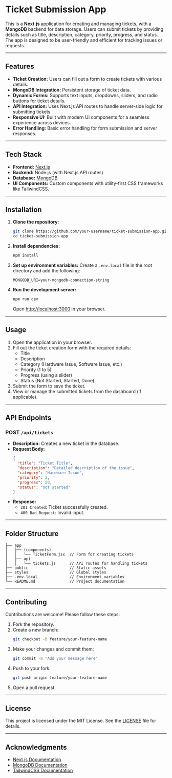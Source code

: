 # Ticket Submission App

This is a **Next.js** application for creating and managing tickets, with a **MongoDB** backend for data storage. Users can submit tickets by providing details such as title, description, category, priority, progress, and status. The app is designed to be user-friendly and efficient for tracking issues or requests.

---

## Features

- **Ticket Creation:** Users can fill out a form to create tickets with various details.
- **MongoDB Integration:** Persistent storage of ticket data.
- **Dynamic Forms:** Supports text inputs, dropdowns, sliders, and radio buttons for ticket details.
- **API Integration:** Uses Next.js API routes to handle server-side logic for submitting tickets.
- **Responsive UI:** Built with modern UI components for a seamless experience across devices.
- **Error Handling:** Basic error handling for form submission and server responses.

---

## Tech Stack

- **Frontend:** [Next.js](https://nextjs.org/)
- **Backend:** Node.js (with Next.js API routes)
- **Database:** [MongoDB](https://www.mongodb.com/)
- **UI Components:** Custom components with utility-first CSS frameworks like TailwindCSS.

---

## Installation

1. **Clone the repository:**
   ```bash
   git clone https://github.com/your-username/ticket-submission-app.git
   cd ticket-submission-app
   ```

2. **Install dependencies:**
   ```bash
   npm install
   ```

3. **Set up environment variables:**
   Create a `.env.local` file in the root directory and add the following:
   ```env
   MONGODB_URI=your-mongodb-connection-string
   ```

4. **Run the development server:**
   ```bash
   npm run dev
   ```
   Open [http://localhost:3000](http://localhost:3000) in your browser.

---

## Usage

1. Open the application in your browser.
2. Fill out the ticket creation form with the required details:
   - Title
   - Description
   - Category (Hardware Issue, Software Issue, etc.)
   - Priority (1 to 5)
   - Progress (using a slider)
   - Status (Not Started, Started, Done)
3. Submit the form to save the ticket.
4. View or manage the submitted tickets from the dashboard (if applicable).

---

## API Endpoints

### **POST** `/api/tickets`
- **Description:** Creates a new ticket in the database.
- **Request Body:**
  ```json
  {
    "title": "Ticket Title",
    "description": "Detailed description of the issue",
    "category": "Hardware Issue",
    "priority": 3,
    "progress": 50,
    "status": "not started"
  }
  ```
- **Response:**
  - `201 Created`: Ticket successfully created.
  - `400 Bad Request`: Invalid input.

---

## Folder Structure

```plaintext
├── app
│   ├── (components)
│   │   └── TicketForm.jsx  // Form for creating tickets
│   ├── api
│   │   └── tickets.js      // API routes for handling tickets
├── public                  // Static assets
├── styles                  // Global styles
├── .env.local              // Environment variables
└── README.md               // Project documentation
```

---

## Contributing

Contributions are welcome! Please follow these steps:

1. Fork the repository.
2. Create a new branch:
   ```bash
   git checkout -b feature/your-feature-name
   ```
3. Make your changes and commit them:
   ```bash
   git commit -m "Add your message here"
   ```
4. Push to your fork:
   ```bash
   git push origin feature/your-feature-name
   ```
5. Open a pull request.

---

## License

This project is licensed under the MIT License. See the [LICENSE](LICENSE) file for details.

---

## Acknowledgments

- [Next.js Documentation](https://nextjs.org/docs)
- [MongoDB Documentation](https://www.mongodb.com/docs/)
- [TailwindCSS Documentation](https://tailwindcss.com/docs)